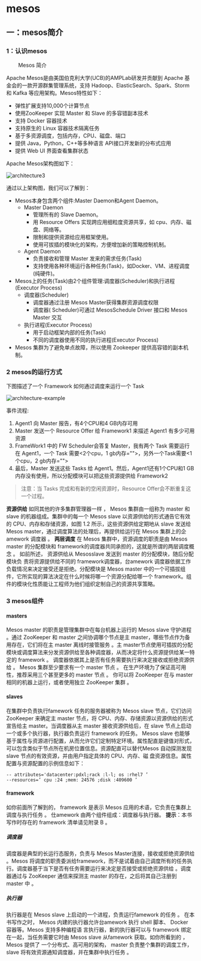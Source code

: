 # mesos

## 一：mesos简介

### 1：认识mesos

&emsp;&emsp; Mesos 简介

Apache Mesos是由美国伯克利大学(UCB)的AMPLab研发并贡献到 Apache 基金会的一款开源群集管理系统，支持 Hadoop、ElasticSearch、Spark、Storm 和 Kafka 等应用架构。Mesos特性如下：

- 弹性扩展支持10,000个计算节点
- 使用ZooKeeper 实现 Master 和 Slave 的多容错副本技术
- 支持 Docker 容器技术
- 支持原生的 Linux 容器技术隔离任务
- 基于多资源调度，包括内存，CPU、磁盘、端口
- 提供 Java，Python，C++等多种语言 API接口开发新的分布式应用
- 提供 Web UI 界面查看集群状态

Apache Mesos架构图如下：

![architecture3](C:\Users\Administrator\Desktop\architecture3.jpg)

通过以上架构图，我们可以了解到：

- Mesos本身包含两个组件:Master Daemon和Agent Daemon。
  - Master Daemon
    - 管理所有的 Slave Daemon。
    - 用 Resource Offers 实现跨应用细粒度资源共享，如 cpu、内存、磁盘、网络等。
    - 限制和提供资源给应用框架使用。
    - 使用可拔插的模块化的架构，方便增加新的策略控制机制。
  - Agent Daemon
    - 负责接收和管理 Master 发来的需求任务(Task)
    - 支持使用各种环境运行各种任务(Task)，如Docker、VM、进程调度(纯硬件)。
- Mesos上的任务(Task)由2个组件管理:调度器(Scheduler)和执行进程(Executor Process)
  - 调度器(Scheduler)
    - 调度器通过注册 Mesos Master获得集群资源调度权限
    - 调度器( Scheduler)可通过 MesosSchedule Driver 接口和 Mesos Master 交互
  - 执行进程(Executor Process)
    - 用于启动框架内部的任务(Task)
    - 不同的调度器使用不同的执行进程(Executor Process)
- Mesos 集群为了避免单点故障，所以使用 Zookeeper 提供高容错的副本机制。

### 2 mesos的运行方式

下图描述了一个 Framework 如何通过调度来运行一个 Task 

![architecture-example](C:\Users\Administrator\Desktop\architecture-example.jpg)

事件流程:

1. Agent1 向 Master 报告，有4个CPU和4 GB内存可用
2. Master 发送一个 Resource Offer 给 Framework1 来描述 Agent1 有多少可用资源
3. FrameWork1 中的 FW Scheduler会答复 Master，我有两个 Task 需要运行在 Agent1，一个 Task 需要<2个cpu，1 gb内存="">，另外一个Task需要<1个cpu，2 gb内存="">
4. 最后，Master 发送这些 Tasks 给 Agent1。然后，Agent1还有1个CPU和1 GB内存没有使用，所以分配模块可以把这些资源提供给 Framework2

> 注意：当 Tasks 完成和有新的空闲资源时，Resource Offer会不断重复这一个过程。

**资源供给**
如同其他的许多集群管理器一样 ， Mesos 集群由一组称为 master 和 slave 的机器组成。集群中的每一个 Mesos slave 以资源供给的形式通告它有效的 CPU、内存和存储资源，如图 1.2 所示，这些资源供给定期地从 slave 发送给 Mesos master，通过调度算法的处理后，再提供给运行在 Mesos 集群上的企amework 调度器 。
**两层调度**
在 Mesos 集群中，资源调度的职责是由 Mesos master 的分配模块和 framework的调度器共同承担的，这就是所谓的两层调度概念 。 如前所述， 资源供给从 Mesosslave 发送到 master 的分配模块，随后分配模块负 责将资源提供给不同的 framework调度器，台amework 调度器依据工作负载情况来决定接受还是拒绝。分配模块是 Mesos master 中的一个可插拔组件，它所实现的算法决定在什么时候将哪一个资源分配给哪一个 framework。组件的模块化性质能让工程师为他们组织定制自己的资源共享策略。
### 3 mesos组件
#### masters
Mesos master 的职责是管理集群中在每台机器上运行的 Mesos slave 守护进程 。通过 ZooKeeper 和 master 之间协调哪个节点是主 master，哪些节点作为备用存在，它们将在主 master 离线时接管服务 。主 master节点使用可插拔的分配模块或调度算法来分发资源供给至各种调度器，从而决定将什么资源提供给某一特定的 framework 。 调度器依据其上是否有任务需要执行来决定接收或拒绝资源供给 。
Mesos 集群至少要求有一个 master 节点 。 在生产环境为了保证高可用性，推荐采用三个甚至更多的 master 节点 。 你可以将 ZooKeeper 在与 master 相同的机器上运行，或者使用独立 ZooKeeper 集群 。
#### slaves
在集群中负责执行famework 任务的服务器被称为 Mesos slave 节点，它们访问ZooKeeper 来确定主 master 节点，将 CPU、内存、存储资源以资源供给的形式宣告给主 master。当调度器从主 master 接收资源供给后，在 slave 节点上启动一个或多个执行器，执行器负责运行 framework 的任务。
Mesos slave 也能够基于属性与资源进行配置，从而允许它们定制特定环境。属性配直是键值对形式，可以包含类似于节点所在机房位置信息。资源配直可以替代Mesos 自动探测发现 slave 节点的有效资源，并由用户指定具体的 CPU、内存、磁
盘资源信息。属性配置与资源配置的示例信息如下：
```
-- attributes='datacenter:pdxl;rack :l-l; os :rhel7 ’
--resources=’ cpu :24 ;mem: 24576 ;disk :409600 ’
```
#### framework

如你前面所了解到的， framework 是表示 Mesos 应用的术语，它负责在集群上调度与执行任务 。 仕amework 由两个组件组成：调度器与执行器。
**提示**：本书写作时存在的 framework 清单请见附录 B 。
##### 调度器
调度器是典型的长运行态服务，负责与 Mesos Master连接，接收或拒绝资源供给 。Mesos 将调度的职责委派给framework，而不是试着由自己调度所有的任务执行。调度器基于当下是否有任务需要运行来决定是否接受或拒绝资源供给 。调度器通过与 ZooKeeper 通信来探测主 master 的存在，之后将其自己注册到 master 中 。
##### 执行器
执行器是在 Mesos slave 上启动的一个进程，负责运行famework 的任务 。 在本书写作之时， Mesos 内建的执行器允许台amework 执行 shell 脚本、 Docker 容器等。Mesos 支持多种编程语 言执行器，新的执行器可以与 framework 绑定在一起，当任务需要它时由 Mesos slave 从famework 获取。如你所看到的 ， Mesos 提供了 一个分布式、高可用的架构， master 负责整个集群的调度工作， slave 将有效资源通知调度器，并在集群中执行任务 。